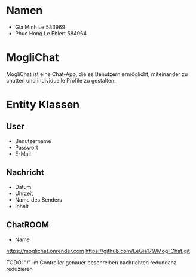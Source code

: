 # Namen
- Gia Minh Le 583969
- Phuc Hong Le Ehlert 584964

# MogliChat
MogliChat ist eine Chat-App, die es Benutzern ermöglicht, miteinander zu chatten 
und individuelle Profile zu gestalten.

# Entity Klassen

## User
- Benutzername
- Passwort
- E-Mail

## Nachricht
- Datum
- Uhrzeit
- Name des Senders
- Inhalt

## ChatROOM
- Name

https://moglichat.onrender.com
https://github.com/LeGia179/MogliChat.git

TODO:
"/" im Controller genauer beschreiben
nachrichten redundanz reduzieren